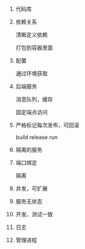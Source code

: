 1. 代码库

2. 依赖关系

   清晰定义依赖

   打包到容器里面  

3. 配置

   通过环境获取

4. 后端服务

   消息队列，缓存

   固定端点访问

5. 严格标记每次发布，可回滚

   build release run

6. 隔离的服务

7. 端口绑定

   隔离

8. 并发，可扩展

9. 服务无状态

10. 开发、测试一致

11. 日志

12. 管理进程
